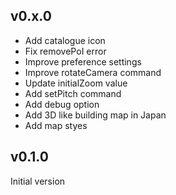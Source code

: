## v0.x.0

- Add catalogue icon
- Fix removePoI error
- Improve preference settings
- Improve rotateCamera command
- Update initialZoom value
- Add setPitch command
- Add debug option
- Add 3D like building map in Japan
- Add map styes

## v0.1.0

Initial version
